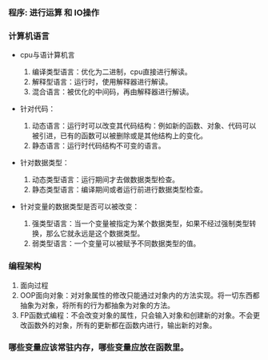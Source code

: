 ### 程序: 进行运算 和 IO操作

### 计算机语言
- cpu与语计算机言
    1. 编译类型语言：优化为二进制，cpu直接进行解读。
    2. 解释型语言：运行时，使用解释器进行解读。
    3. 混合语言：被优化的中间码，再由解释器进行解读。

- 针对代码：
    1. 动态语言：运行时可以改变其代码结构：例如新的函数、对象、代码可以被引进，已有的函数可以被删除或是其他结构上的变化。
    2. 静态语言：运行时代码结构不可变的语言。

- 针对数据类型：
    1. 动态类型语言：运行期间才去做数据类型检查。
    2. 静态类型语言：编译期间或者运行前进行数据类型检查。

- 针对变量的数据类型是否可以被改变：
    1. 强类型语言：当一个变量被指定为某个数据类型，如果不经过强制类型转换，那么它就永远是这个数据类型。
    2. 弱类型语言：一个变量可以被赋予不同数据类型的值。

### 编程架构
1. 面向过程
2. OOP面向对象：对对象属性的修改只能通过对象内的方法实现。将一切东西都抽象为对象，将所有的行为都抽象为对象的方法。
3. FP函数式编程：不会改变对象的属性，只会输入对象和创建新的对象。不会更改函数外的对象，所有的更新都在函数内进行，输出新的对象。

### 哪些变量应该常驻内存，哪些变量应放在函数里。